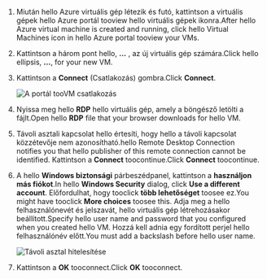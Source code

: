 1. <span data-ttu-id="a1915-101">Miután hello Azure virtuális gép létezik és futó, kattintson a virtuális gépek hello Azure portál tooview hello virtuális gépek ikonra.</span><span class="sxs-lookup"><span data-stu-id="a1915-101">After hello Azure virtual machine is created and running, click hello Virtual Machines icon in hello Azure portal tooview your VMs.</span></span>

1. <span data-ttu-id="a1915-102">Kattintson a három pont hello, **...** , az új virtuális gép számára.</span><span class="sxs-lookup"><span data-stu-id="a1915-102">Click hello ellipsis, **...**, for your new VM.</span></span>

1. <span data-ttu-id="a1915-103">Kattintson a **Connect** (Csatlakozás) gombra.</span><span class="sxs-lookup"><span data-stu-id="a1915-103">Click **Connect**.</span></span>

   ![A portál tooVM csatlakozás](./media/virtual-machines-sql-server-remote-desktop-connect/azure-virtual-machine-connect.png)

1. <span data-ttu-id="a1915-105">Nyissa meg hello **RDP** hello virtuális gép, amely a böngésző letölti a fájlt.</span><span class="sxs-lookup"><span data-stu-id="a1915-105">Open hello **RDP** file that your browser downloads for hello VM.</span></span>

1. <span data-ttu-id="a1915-106">Távoli asztali kapcsolat hello értesíti, hogy hello a távoli kapcsolat közzétevője nem azonosítható.</span><span class="sxs-lookup"><span data-stu-id="a1915-106">hello Remote Desktop Connection notifies you that hello publisher of this remote connection cannot be identified.</span></span> <span data-ttu-id="a1915-107">Kattintson a **Connect** toocontinue.</span><span class="sxs-lookup"><span data-stu-id="a1915-107">Click **Connect** toocontinue.</span></span>

1. <span data-ttu-id="a1915-108">A hello **Windows biztonsági** párbeszédpanel, kattintson a **használjon más fiókot**.</span><span class="sxs-lookup"><span data-stu-id="a1915-108">In hello **Windows Security** dialog, click **Use a different account**.</span></span> <span data-ttu-id="a1915-109">Előfordulhat, hogy tooclick **több lehetőséget** toosee ez.</span><span class="sxs-lookup"><span data-stu-id="a1915-109">You might have tooclick **More choices** toosee this.</span></span> <span data-ttu-id="a1915-110">Adja meg a hello felhasználónevét és jelszavát, hello virtuális gép létrehozásakor beállított.</span><span class="sxs-lookup"><span data-stu-id="a1915-110">Specify hello user name and password that you configured when you created hello VM.</span></span> <span data-ttu-id="a1915-111">Hozzá kell adnia egy fordított perjel hello felhasználónév előtt.</span><span class="sxs-lookup"><span data-stu-id="a1915-111">You must add a backslash before hello user name.</span></span>

   ![Távoli asztal hitelesítése](./media/virtual-machines-sql-server-remote-desktop-connect/remote-desktop-connect.png)

1. <span data-ttu-id="a1915-113">Kattintson a **OK** tooconnect.</span><span class="sxs-lookup"><span data-stu-id="a1915-113">Click **OK** tooconnect.</span></span>
